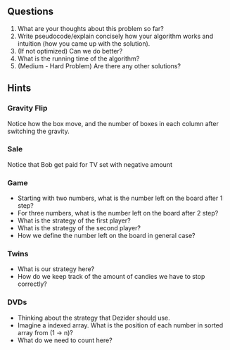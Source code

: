 ## Questions
1. What are your thoughts about this problem so far?
2. Write pseudocode/explain concisely how your algorithm works and intuition (how you came up with the solution).
3. (If not optimized) Can we do better?
4. What is the running time of the algorithm?
5. (Medium - Hard Problem) Are there any other solutions?

## Hints
### Gravity Flip
Notice how the box move, and the number of boxes in each column after switching the gravity.

### Sale
Notice that Bob get paid for TV set with negative amount

### Game
- Starting with two numbers, what is the number left on the board after 1 step?
- For three numbers, what is the number left on the board after 2 step?
- What is the strategy of the first player?
- What is the strategy of the second player?
- How we define the number left on the board in general case?

### Twins
- What is our strategy here? 
- How do we keep track of the amount of candies we have to stop correctly?

### DVDs
- Thinking about the strategy that Dezider should use.
- Imagine a indexed array. What is the position of each number in sorted array from (1 -> n)?
- What do we need to count here?

